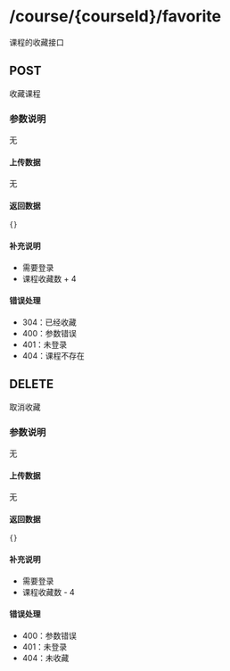 # /course/{courseId}/favorite
课程的收藏接口

## POST
收藏课程

### 参数说明
无

#### 上传数据
无

#### 返回数据
```
{}
```

#### 补充说明
* 需要登录
* 课程收藏数 + 4

#### 错误处理
* 304：已经收藏
* 400：参数错误
* 401：未登录
* 404：课程不存在

## DELETE
取消收藏

### 参数说明
无

#### 上传数据
无

#### 返回数据
```
{}
```

#### 补充说明
* 需要登录
* 课程收藏数 - 4

#### 错误处理
* 400：参数错误
* 401：未登录
* 404：未收藏